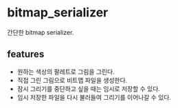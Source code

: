 # bitmap_serializer
간단한 bitmap serializer.

## features
- 원하는 색상의 팔레트로 그림을 그린다.
- 직접 그린 그림으로 비트맵 파일을 생성한다.
- 잠시 그리기를 중단하고 싶을 때는 임시로 저장할 수 있다.
- 임시 저장한 파일을 다시 불러들여 그리기를 이어나갈 수 있다.
